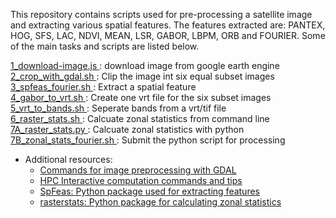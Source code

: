This repository contains scripts used for pre-processing a satellite image and extracting various spatial features.
The features extracted are: PANTEX, HOG, SFS, LAC, NDVI, MEAN, LSR, GABOR, LBPM, ORB and FOURIER. Some of the main tasks and scripts are listed below.


<a href="https://github.com/adbeda/summer-research-2018/blob/master/1_download-image.js"> 1_download-image.js </a>: download image from google earth engine </br>
<a href="https://github.com/adbeda/summer-research-2018/blob/master/2_crop_with_gdal.sh"> 2_crop_with_gdal.sh </a>: Clip the image int six equal subset images </br>
<a href="https://github.com/adbeda/summer-research-2018/blob/master/3_spfeas_fourier.sh"> 3_spfeas_fourier.sh </a>: Extract a spatial feature </br>
<a href="https://github.com/adbeda/summer-research-2018/blob/master/4_gabor_to_vrt.sh"> 4_gabor_to_vrt.sh </a>: Create one vrt file for the six subset images </br>
<a href="https://github.com/adbeda/summer-research-2018/blob/master/5_vrt_to_bands.sh"> 5_vrt_to_bands.sh </a>: Seperate bands from a vrt/tif file </br>
<a href="https://github.com/adbeda/summer-research-2018/blob/master/6_raster_stats.sh"> 6_raster_stats.sh </a>: Calcuate zonal statistics from command line </br>
<a href="https://github.com/adbeda/summer-research-2018/blob/master/7A_raster_stats.py"> 7A_raster_stats.py </a>: Calcuate zonal statistics with python </br> 
<a href="https://github.com/adbeda/summer-research-2018/blob/master/7B_zonal_stats_fourier.sh"> 7B_zonal_stats_fourier.sh </a>: Submit the python script for processing </br> 


- Additional resources: 
   - <a href="https://github.com/adbedada/How-tos/blob/master/gdal-commands.md">Commands for image preprocessing with GDAL</a>
   - <a href="https://github.com/adbedada/How-tos/blob/master/lunix-interractive.md"> HPC Interactive computation commands and tips</a>
   - <a href="https://github.com/jgrss/spfeas">SpFeas: Python package used for extracting features <a/> </br>
   - <a href="https://github.com/perrygeo/python-rasterstats">rasterstats: Python package for calculating zonal statistics</a>

